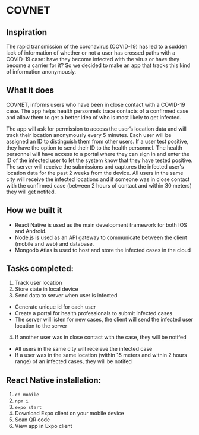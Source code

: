 # COVNET

## Inspiration
The rapid transmission of the coronavirus (COVID-19) has led to a sudden lack of information of whether or not a user has crossed paths with a COVID-19 case: have they become infected with the virus or have they become a carrier for it? So we decided to make an app that tracks this kind of information anonymously.

## What it does
COVNET, informs users who have been in close contact with a COVID-19 case. The app helps health personnels trace contacts of a confirmed case and allow them to get a better idea of who is most likely to get infected.

The app will ask for permission to access the user’s location data and will track their location anonymously every 5 minutes. Each user will be assigned an ID to distinguish them from other users. If a user test positive, they have the option to send their ID to the health personnel. The health personnel will have access to a portal where they can sign in and enter the ID of the infected user to let the system know that they have tested positive. The server will receive the submissions and captures the infected user's location data for the past 2 weeks from the device. All users in the same city will receive the infected locations and if someone was in close contact with the confirmed case (between 2 hours of contact and within 30 meters) they will get notifed.

## How we built it
- React Native is used as the main development framework for both IOS and Android.
- Node.js is used as an API gateway to communicate between the client (mobile and web) and database.
- Mongodb Atlas is used to host and store the infected cases in the cloud

## Tasks completed:
1. Track user location
2. Store state in local device
3. Send data to server when user is infected 
  - Generate unique id for each user
  - Create a portal for health professionals to submit infected cases
  - The server will listen for new cases, the client will send the infected user location to the server
4. If another user was in close contact with the case, they will be notifed
  - All users in the same city will receieve the infected case
  - If a user was in the same location (within 15 meters and within 2 hours range) of an infected cases, they will be notifed

## React Native installation:

1. ```cd mobile```
2. ```npm i```
3. ```expo start```
4. Download Expo client on your mobile device
5. Scan QR code
6. View app in Expo client
